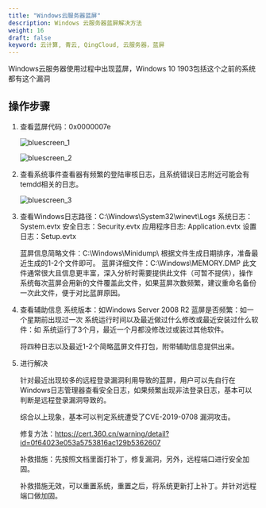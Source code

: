 ```yaml
---
title: "Windows云服务器蓝屏"
description: Windows 云服务器蓝屏解决方法
weight: 16
draft: false
keyword: 云计算, 青云, QingCloud, 云服务器，蓝屏
---
```


Windows云服务器使用过程中出现蓝屏，Windows 10 1903包括这个之前的系统都有这个漏洞

## 操作步骤

1. 查看蓝屏代码：0x0000007e

   ![bluescreen_1](/compute/vm/_images/bluescreen_1.png)

   ![bluescreen_2](/compute/vm/_images/bluescreen_2.png)

2. 查看系统事件查看器有频繁的登陆审核日志，且系统错误日志附近可能会有temdd相关的日志。

   ![bluescreen_3](/compute/vm/_images/bluescreen_3.png)

3. 查看Windows日志路径：C:\Windows\System32\winevt\Logs
   系统日志：System.evtx
   安全日志：Security.evtx
   应用程序日志: Application.evtx
   设置日志：Setup.evtx

   蓝屏信息简略文件：C:\Windows\Minidump\ 根据文件生成日期排序，准备最近生成的1-2个文件即可。
   蓝屏详细文件：C:\Windows\MEMORY.DMP 此文件通常很大且信息更丰富，深入分析时需要提供此文件（可暂不提供），操作系统每次蓝屏会用新的文件覆盖此文件，如果蓝屏次数频繁，建议重命名备份一次此文件，便于对比蓝屏原因。

4. 查看辅助信息
   系统版本：如Windows Server 2008 R2
   蓝屏是否频繁：如一个星期前出现过一次
   系统运行时间以及最近做过什么修改或最近安装过什么软件：如 系统运行了3个月，最近一个月都没修改过或装过其他软件。

   将四种日志以及最近1-2个简略蓝屏文件打包，附带辅助信息提供出来。

5. 进行解决

   针对最近出现较多的远程登录漏洞利用导致的蓝屏，用户可以先自行在Windows日志管理器查看安全日志，如果频繁出现非法登录日志，基本可以判断是远程登录漏洞导致的。

   综合以上现象，基本可以判定系统遭受了CVE-2019-0708 漏洞攻击。

   修复方法：https://cert.360.cn/warning/detail?id=0f64023e053a5753816ac129b5362607

   补救措施：先按照文档里面打补丁，修复漏洞，另外，远程端口进行安全加固。

   补救措施无效，可以重置系统，重置之后，将系统更新打上补丁。并针对远程端口做加固。